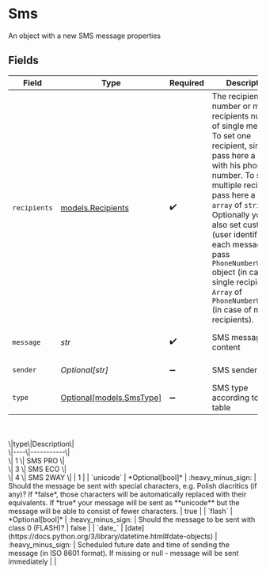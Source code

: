# Sms

An object with a new SMS message properties


## Fields

| Field                                                                                                                                                                                                                                                                                                                                                                                                                              | Type                                                                                                                                                                                                                                                                                                                                                                                                                               | Required                                                                                                                                                                                                                                                                                                                                                                                                                           | Description                                                                                                                                                                                                                                                                                                                                                                                                                        | Example                                                                                                                                                                                                                                                                                                                                                                                                                            |
| ---------------------------------------------------------------------------------------------------------------------------------------------------------------------------------------------------------------------------------------------------------------------------------------------------------------------------------------------------------------------------------------------------------------------------------- | ---------------------------------------------------------------------------------------------------------------------------------------------------------------------------------------------------------------------------------------------------------------------------------------------------------------------------------------------------------------------------------------------------------------------------------- | ---------------------------------------------------------------------------------------------------------------------------------------------------------------------------------------------------------------------------------------------------------------------------------------------------------------------------------------------------------------------------------------------------------------------------------- | ---------------------------------------------------------------------------------------------------------------------------------------------------------------------------------------------------------------------------------------------------------------------------------------------------------------------------------------------------------------------------------------------------------------------------------- | ---------------------------------------------------------------------------------------------------------------------------------------------------------------------------------------------------------------------------------------------------------------------------------------------------------------------------------------------------------------------------------------------------------------------------------- |
| `recipients`                                                                                                                                                                                                                                                                                                                                                                                                                       | [models.Recipients](../models/recipients.md)                                                                                                                                                                                                                                                                                                                                                                                       | :heavy_check_mark:                                                                                                                                                                                                                                                                                                                                                                                                                 | The recipient number or multiple recipients numbers of single message. To set one recipient, simply pass here a `string` with his phone number. To set multiple recipients, pass here a simple `array` of `string`. Optionally you can also set custom id (user identifier) for each message - pass `PhoneNumberWithCid` object (in case of single recipient) or `Array` of `PhoneNumberWithCid` (in case of multiple recipients). |                                                                                                                                                                                                                                                                                                                                                                                                                                    |
| `message`                                                                                                                                                                                                                                                                                                                                                                                                                          | *str*                                                                                                                                                                                                                                                                                                                                                                                                                              | :heavy_check_mark:                                                                                                                                                                                                                                                                                                                                                                                                                 | SMS message content                                                                                                                                                                                                                                                                                                                                                                                                                | To jest treść wiadomości                                                                                                                                                                                                                                                                                                                                                                                                           |
| `sender`                                                                                                                                                                                                                                                                                                                                                                                                                           | *Optional[str]*                                                                                                                                                                                                                                                                                                                                                                                                                    | :heavy_minus_sign:                                                                                                                                                                                                                                                                                                                                                                                                                 | SMS sender name                                                                                                                                                                                                                                                                                                                                                                                                                    | Bramka SMS                                                                                                                                                                                                                                                                                                                                                                                                                         |
| `type`                                                                                                                                                                                                                                                                                                                                                                                                                             | [Optional[models.SmsType]](../models/smstype.md)                                                                                                                                                                                                                                                                                                                                                                                   | :heavy_minus_sign:                                                                                                                                                                                                                                                                                                                                                                                                                 | SMS type according to the table<br/>    <br/>\|type\|Description\|<br/>\|----\|-----------\|<br/>\|  1 \|  SMS PRO  \|<br/>\|  3 \|  SMS ECO  \|<br/>\|  4 \|  SMS 2WAY \|                                                                                                                                                                                                                                                   | 1                                                                                                                                                                                                                                                                                                                                                                                                                                  |
| `unicode`                                                                                                                                                                                                                                                                                                                                                                                                                          | *Optional[bool]*                                                                                                                                                                                                                                                                                                                                                                                                                   | :heavy_minus_sign:                                                                                                                                                                                                                                                                                                                                                                                                                 | Should the message be sent with special characters, e.g. Polish diacritics (if any)? If *false*, those characters will be automatically replaced with their equivalents. If *true* your message will be sent as **unicode** but the message will be able to consist of fewer characters.                                                                                                                                           | true                                                                                                                                                                                                                                                                                                                                                                                                                               |
| `flash`                                                                                                                                                                                                                                                                                                                                                                                                                            | *Optional[bool]*                                                                                                                                                                                                                                                                                                                                                                                                                   | :heavy_minus_sign:                                                                                                                                                                                                                                                                                                                                                                                                                 | Should the message to be sent with class 0 (FLASH)?                                                                                                                                                                                                                                                                                                                                                                                | false                                                                                                                                                                                                                                                                                                                                                                                                                              |
| `date_`                                                                                                                                                                                                                                                                                                                                                                                                                            | [date](https://docs.python.org/3/library/datetime.html#date-objects)                                                                                                                                                                                                                                                                                                                                                               | :heavy_minus_sign:                                                                                                                                                                                                                                                                                                                                                                                                                 | Scheduled future date and time of sending the message (in ISO 8601 format). If missing or null - message will be sent immediately                                                                                                                                                                                                                                                                                                  | <nil>                                                                                                                                                                                                                                                                                                                                                                                                                              |